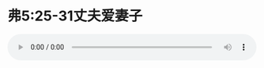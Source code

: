 # 弗5:25-31丈夫爱妻子

<audio style="width: 100%;" preload="false" controls controlslist="nodownload"><source src="//cdn.wechat.edu.pl/audio/mp3/old/12220.mp3" type="audio/mpeg">Your browser does not support the audio element.</audio>


